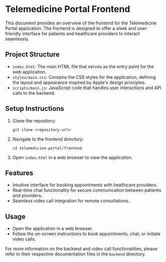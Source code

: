 # Telemedicine Portal Frontend

This document provides an overview of the frontend for the Telemedicine Portal application. The frontend is designed to offer a sleek and user-friendly interface for patients and healthcare providers to interact seamlessly.

## Project Structure

- `index.html`: The main HTML file that serves as the entry point for the web application.
- `styles/main.css`: Contains the CSS styles for the application, defining the layout and appearance inspired by Apple's design principles.
- `scripts/main.js`: JavaScript code that handles user interactions and API calls to the backend.

## Setup Instructions

1. Clone the repository:
   ```
   git clone <repository-url>
   ```

2. Navigate to the frontend directory:
   ```
   cd telemedicine-portal/frontend
   ```

3. Open `index.html` in a web browser to view the application.

## Features

- Intuitive interface for booking appointments with healthcare providers.
- Real-time chat functionality for secure communication between patients and providers.
- Seamless video call integration for remote consultations.

## Usage

- Open the application in a web browser.
- Follow the on-screen instructions to book appointments, chat, or initiate video calls.

For more information on the backend and video call functionalities, please refer to their respective documentation files in the `backend` directory.

